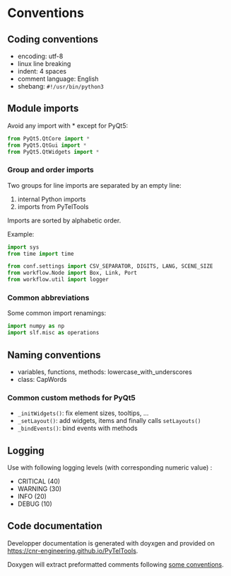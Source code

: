 Conventions
===========

## Coding conventions
* encoding: utf-8
* linux line breaking
* indent: 4 spaces
* comment language: English
* shebang: `#!/usr/bin/python3`

## Module imports
Avoid any import with * except for PyQt5:
```python
from PyQt5.QtCore import *
from PyQt5.QtGui import *
from PyQt5.QtWidgets import *
```

### Group and order imports
Two groups for line imports are separated by an empty line:
1. internal Python imports
2. imports from PyTelTools

Imports are sorted by alphabetic order.

Example:
```python
import sys
from time import time

from conf.settings import CSV_SEPARATOR, DIGITS, LANG, SCENE_SIZE
from workflow.Node import Box, Link, Port
from workflow.util import logger
```

### Common abbreviations
Some common import renamings:
```python
import numpy as np
import slf.misc as operations
```

## Naming conventions
* variables, functions, methods: lowercase_with_underscores
* class: CapWords

### Common custom methods for PyQt5
* `_initWidgets()`: fix element sizes, tooltips, ...
* `_setLayout()`: add widgets, items and finally calls `setLayouts()`
* `_bindEvents()`: bind events with methods

## Logging
Use with following logging levels (with corresponding numeric value) :
* CRITICAL (40)
* WARNING (30)
* INFO (20)
* DEBUG (10)

## Code documentation
Developper documentation is generated with doyxgen and provided on https://cnr-engineering.github.io/PyTelTools.

Doxygen will extract preformatted comments following [some conventions](https://www.stack.nl/~dimitri/doxygen/manual/docblocks.html#pythonblocks).
